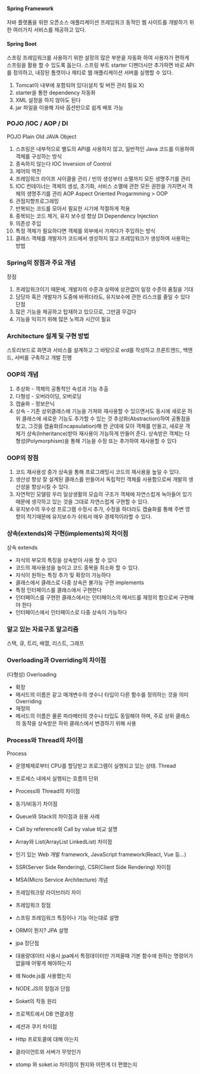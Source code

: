 
#### Spring Framework
자바 플랫폼을 위한 오픈소스 애플리케이션 프레임워크
동적인 웹 사이트를 개발하기 위한 여러가지 서비스를 제공하고 있다.

#### Spring Boot
스프링 프레임워크를 사용하기 위한 설정의 많은 부분을 자동화 하여 사용자가 편하게 스프링을 활용 할 수 있도록 돕는다.
스프링 부트 starter 디펜더시만 추가하면 바로 API를 정의하고, 내장된 톰캣이나 제티로 웹 애플리케이션 서버를 실행할 수 있다.
 1) Tomcat이 내부에 포함되어 있다(설치 및 버전 관리 필요 X)
 2) starter을 통한 dependency 자동화
 3) XML 설정을 하지 않아도 된다
 4) jar 파일을 이용해 자바 옵션만으로 쉽게 배포 가능

### POJO /IOC / AOP / DI
POJO Plain Old JAVA Object
 1) 스프링은 내부적으로 별도의 API를 사용하지 않고, 일반적인 Java 코드를 이용하여 객체를 구성하는 방식
 2) 종속하지 않는다
IOC Inversion of Control
 1) 제어의 역전
 2) 프레임워크 라이프 사이클을 관리 / 빈의 생성부터 소멸까지 모든 생명주기를 관리
 3) IOC 컨테이너는 객체의 생성, 초기화, 서비스 소멸에 관한 모든 권한을 가지면서 객체의 생명주기를 관리
AOP Aspect Oriented Progarmming > OOP
 1) 관점지향프로그래밍 
 2) 반복되는 코드를 모아서 필요한 시기에 적절하게 적용
 3) 중복되는 코드 제거, 유지 보수성 향상
DI Dependency Injection
 1) 의존성 주입
 2) 특정 객체가 필요하다면 객체를 외부에서 가져다가 주입하는 방식
 3) 클래스 객체를 개발자가 코드에서 생성하지 않고 프레임워크가 생성하여 사용하는 방법
 
### Spring의 장점과 주요 개념
장점
 1) 프레임워크이기 때문에, 개발자의 수준과 실력에 상관없이 일정 수준의 품질을 기대
 2) 담당자 혹은 개발자가 도중에 바뀌더라도, 유지보수에 관한 리스크를 줄일 수 있다
단점
 1) 많은 기능을 제공하고 탑재하고 있으므로, 그만큼 무겁다
 2) 기능을 익히기 위해 많은 노력과 시간이 필요

### Architecture 설계 및 구현 방법
스토리보드로 화면과 서비스를 설계하고 그 바탕으로 erd를 작성하고 프론트엔드, 백엔드, 서버를 구축하고 개발 진행

### OOP의 개념
 1) 추상화 - 객체의 공통적인 속성과 기능 추출
 2) 다형성 - 오버라이딩, 오버로딩
 3) 캡슐화 - 정보은닉
 4) 상속 - 기존 상위클래스에 기능을 가져와 재사용할 수 있으면서도 동시에 새로운 하위 클래스에 새로운 기능도 추가할 수 있는 것
추상화(Abstraction)하여 공통점을 찾고, 
그것을 캡슐화(Encapsulation)해 한 군데에 모아 객체를 만들고, 
새로운 객체가 상속(Inheritance)받아 재사용이 가능하게 만들어 준다.
상속받은 객체는 다형성(Polymorphism)을 통해 기능을 수정 또는 추가하여 재사용할 수 있다

### OOP의 장점
 1) 코드 재사용성 증가
   상속을 통해 프로그래밍시 코드의 재사용을 높일 수 있다.
 2) 생산성 향상
   잘 설계된 클래스를 만들어서 독립적인 객체를 사용함으로써 개발의 생산성을 향상시킬 수 있다.
 3) 자연적인 모델링
  우리 일상생활의 모습의 구조가 객체에 자연스럽게 녹아들어 있기 때문에 생각하고 있는 것을 그대로 자연스럽게 구현할 수 있다.
 4) 유지보수의 우수성
  프로그램 수정시 추가, 수정을 하더라도 캡슐화를 통해 주변 영향이 적기때문에 유지보수가 쉬워서 매우 경제적이라할 수 있다.
  
### 상속(extends)와 구현(implements)의 차이점
상속 extends 
 - 자식의 부모의 특징을 상속받아 사용 할 수 있다 
 - 코드의 재사용성을 높이고 코드 중복을 최소화 할 수 있다.
 - 자식이 원하는 특징 추가 및 확장이 가능하다
 - 클래스에서 클래스로 다중 상속은 불가능
구현 implements 
 - 특정 인터페이스를 클래스에서 구현한다
 - 인터페이스를 구현한 클래스에서는 인터페이스의 메서드를 재정의 함으로써 구현해야 한다
 - 인터페이스에서 인터페이스로 다중 상속이 가능하다
 
### 알고 있는 자료구조 알고리즘
 스택, 큐, 트리, 배열, 리스트, 그래프 

### Overloading과 Overriding의 차이점
(다형성)
Overloading 
 - 확장
 - 메서드의 이름은 같고 매개변수의 갯수나 타입이 다른 함수를 정의하는 것을 의미
Overriding
 - 재정의
 - 메서드의 이름은 물론 파라메터의 갯수나 타입도 동일해야 하며, 주로 상위 클래스의 동작을 상속받은 하위 클래스에서 변경하기 위해 사용

### Process와 Thread의 차이점
Process
 - 운영체제로부터 CPU를 할당받고 프로그램이 실행되고 있는 상태.
Thread
 - 프로세스 내에서 실행되는 흐름의 단위

- Process와 Thread의 차이점
- 동기/비동기 차이점
- Queue와 Stack의 차이점과 응용 사례
- Call by reference와 Call by value 비교 설명
- Array와 List(ArrayList LinkedList) 차이점
- 인기 있는 Web 개발 framework, JavaScript framework(React, Vue 등…)
- SSR(Server Side Rendering), CSR(Client Side Rendering) 차이점
- MSA(Micro Service Architecture) 개념
- 프레임워크랑 라이브러리 차이
- 프레임워크 장점
- 스프링 프레임워크 특징이나 기능 아는대로 설명
- ORM이 뭔지? JPA 설명
- jpa 장단점
- 대용량데이터 사용시 jpa에서 특정데이터만 가져올때 기본 함수에 원하는 명령어가 없을때 어떻게 해야하는지
- 왜 Node.js를 사용했는지
- NODE.JS의 장점과 단점
- Soket의 작동 원리
- 프로젝트에서 DB 연결과정
- 세션과 쿠키 차이점
- Http 프로토콜에 대해 아는지
- 클라이언트와 서버가 무엇인가
- stomp 와 soket.io 차이점이 뭔지와 어떤게 더 편했는지








